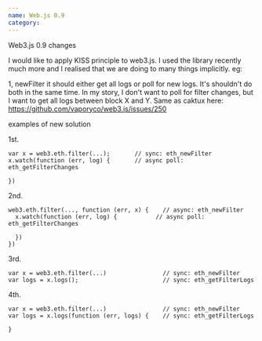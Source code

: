 ```yaml
---
name: Web.js 0.9
category: 
---
```


Web3.js 0.9 changes

I would like to apply KISS principle to web3.js. I used the library recently much more and I realised that we are doing to many things implicitly. eg:

1,  newFilter it should either get all logs or poll for new logs. It's shouldn't do both in the same time. In my story, I don't want to poll for filter changes, but I want to get all logs between block X and Y. Same as caktux here: https://github.com/vaporyco/web3.js/issues/250

  examples of new solution

  1st.

  ```
var x = web3.eth.filter(...);		// sync: eth_newFilter
x.watch(function (err, log) {		// async poll: eth_getFilterChanges
	
})
  ```


  2nd.


  ```
web3.eth.filter(..., function (err, x) { 	// async: eth_newFilter 
	x.watch(function (err, log) { 			// async poll: eth_getFilterChanges

	})											
}) 	

  ```

  3rd.


  ```
var x = web3.eth.filter(...)        		// sync: eth_newFilter
var logs = x.logs();						// sync: eth_getFilterLogs
  ```

  4th.
  ```
var x = web3.eth.filter(...)        		// sync: eth_newFilter
var logs = x.logs(function (err, logs) {	// sync: eth_getFilterLogs

}
  ```

